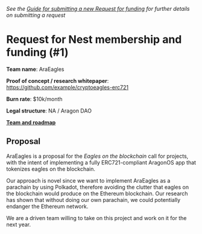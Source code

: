 _See the [Guide for submitting a new Request for funding](https://wiki.aragon.one/nest/guides/guide_for_submitting_a_request_for_funding/) for further details on submitting a request_

# Request for Nest membership and funding (#1)

**Team name**: AraEagles

**Proof of concept / research whitepaper**: https://github.com/example/cryptoeagles-erc721

**Burn rate**: $10k/month

**Legal structure**: NA / Aragon DAO

**[Team and roadmap](1/files)**



## Proposal

AraEagles is a proposal for the _Eagles on the blockchain_ call for projects, with the intent of implementing a fully ERC721-compliant AragonOS app that tokenizes eagles on the blockchain.

Our approach is novel since we want to implement AraEagles as a parachain by using Polkadot, therefore avoiding the clutter that eagles on the blockchain would produce on the Ethereum blockchain. Our research has shown that without doing our own parachain, we could potentially endanger the Ethereum network.

We are a driven team willing to take on this project and work on it for the next year.

